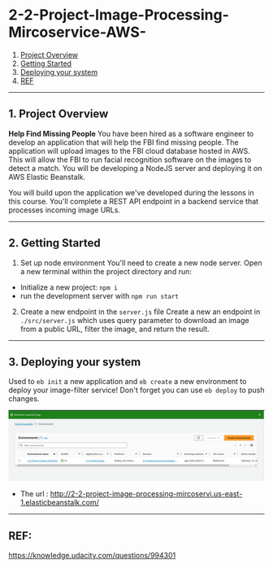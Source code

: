# 2-2-Project-Image-Processing-Mircoservice-AWS-
1. [Project Overview](#schema1)
2. [Getting Started](#schema2)
3. [Deploying your system](#schema3)
4. [REF](#schema4)


<hr>
<a name='schema1'></a>

## 1. Project Overview

**Help Find Missing People**
You have been hired as a software engineer to develop an application that will help the FBI find missing people. The application will upload images to the FBI cloud database hosted in AWS. This will allow the FBI to run facial recognition software on the images to detect a match. You will be developing a NodeJS server and deploying it on AWS Elastic Beanstalk.

You will build upon the application we've developed during the lessons in this course. You'll complete a REST API endpoint in a backend service that processes incoming image URLs.


<hr>
<a name='schema2'></a>

## 2. Getting Started
1. Set up node environment
You'll need to create a new node server. Open a new terminal within the project directory and run:

- Initialize a new project: `npm i`
- run the development server with `npm run start`

2. Create a new endpoint in the `server.js` file
Create a new an endpoint in `./src/server.js` which uses query parameter to download an image from a public URL, filter the image, and return the result.

<hr>
<a name='schema3'></a>

## 3. Deploying your system

Used to `eb init` a new application and `eb create` a new environment to deploy your image-filter service! Don't forget you can use `eb deploy` to push changes.

![eb](./img/eb.png)



- The url : http://2-2-project-image-processing-mircoservi.us-east-1.elasticbeanstalk.com/




<hr>
<a name='schemaref'></a>


## REF:


https://knowledge.udacity.com/questions/994301